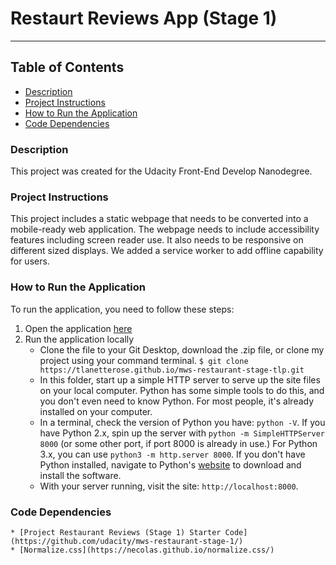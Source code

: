 # Restaurt Reviews App (Stage 1)
---

## Table of Contents
* [Description](#description)
* [Project Instructions](#project-instructions)
* [How to Run the Application](how-to-run-the-application)
* [Code Dependencies](code-dependencies)

### Description
This project was created for the Udacity Front-End Develop Nanodegree. 

### Project Instructions
This project includes a static webpage that needs to be converted into a mobile-ready web application. The webpage needs to include accessibility features including screen reader use. It also needs to be responsive on different sized displays. We added a service worker to add offline capability for users. 

### How to Run the Application
To run the application, you need to follow these steps:
1. Open the application [here](https://tlanetterose.github.io/mws-restaurant-stage-tlp/)
2. Run the application locally
	* Clone the file to your Git Desktop, download the .zip file, or clone my project using your command terminal. 
	`$ git clone https://tlanetterose.github.io/mws-restaurant-stage-tlp.git`
	* In this folder, start up a simple HTTP server to serve up the site files on your local computer. Python has some simple tools to do this, and you don't even need to know Python. For most people, it's already installed on your computer.
	* In a terminal, check the version of Python you have: `python -V`. If you have Python 2.x, spin up the server with `python -m SimpleHTTPServer 8000` (or some other port, if port 8000 is already in use.) For Python 3.x, you can use `python3 -m http.server 8000`. If you don't have Python installed, navigate to Python's [website](https://www.python.org/) to download and install the software.
	* With your server running, visit the site: `http://localhost:8000`.

### Code Dependencies
	* [Project Restaurant Reviews (Stage 1) Starter Code](https://github.com/udacity/mws-restaurant-stage-1/) 
	* [Normalize.css](https://necolas.github.io/normalize.css/)





